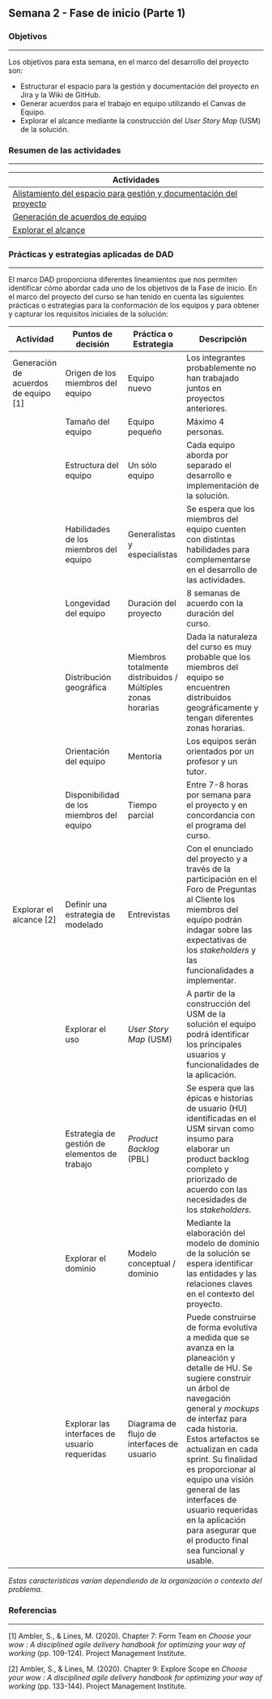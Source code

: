 ## Semana 2 - Fase de inicio (Parte 1)

### Objetivos
---
Los objetivos para esta semana, en el marco del desarrollo del proyecto son: 

* Estructurar el espacio para la gestión y documentación del proyecto en Jira y la Wiki de GitHub.
* Generar acuerdos para el trabajo en equipo utilizando el Canvas de Equipo.
* Explorar el alcance mediante la construcción del *User Story Map* (USM) de la solución.

### Resumen de las actividades
---

| Actividades   |
|---------------|
| [Alistamiento del espacio para gestión y documentación del proyecto](../semana2/s2_alistamiento)|
| [Generación de acuerdos de equipo](../semana2/s2_canvas_de_equipo) |
| [Explorar el alcance](../semana2/s2_alcance)|

### Prácticas y estrategias aplicadas de DAD
---

El marco DAD proporciona diferentes lineamientos que nos permiten identificar cómo abordar cada uno de los objetivos de la Fase de inicio. En el marco del proyecto del curso se han tenido en cuenta las siguientes prácticas o estrategias para la conformación de los equipos y para obtener y capturar los requisitos iniciales de la solución:

| Actividad                                     | Puntos de decisión                                     | Práctica o Estrategia                                  | Descripción     |
|-----------------------------------------------|-----------------------------------------------|--------------------------------------------|-----------------|
|Generación de acuerdos de equipo [1]| Origen de los miembros del equipo         | Equipo nuevo                                               | Los integrantes probablemente no han trabajado juntos en proyectos anteriores.                                                                          |
| | Tamaño del equipo                         | Equipo pequeño                                             | Máximo 4 personas.                                                                                                                                      |
| | Estructura del equipo                     | Un sólo equipo                                             | Cada equipo aborda por separado el desarrollo e implementación de la solución.                                                                          |
| | Habilidades de los miembros del equipo    | Generalistas y especialistas                               | Se espera que los miembros del equipo cuenten con distintas habilidades para complementarse en el desarrollo de las actividades.                                                          |
| | Longevidad del equipo                     | Duración del proyecto                                        | 8 semanas de acuerdo con la duración del curso.                                                                                                         |
| | Distribución geográfica                   | Miembros totalmente distribuidos / Múltiples zonas horarias | Dada la naturaleza del curso es muy probable que los miembros del equipo se encuentren distribuidos geográficamente y tengan diferentes zonas horarias. |
| | Orientación del equipo                    | Mentoría                                                   | Los equipos serán orientados por un profesor y un tutor.                                                                                                |
| | Disponibilidad de los miembros del equipo | Tiempo parcial                                             | Entre 7-8 horas por semana para el proyecto y en concordancia con el programa del curso.  |
|Explorar el alcance [2]| Definir una estrategia de modelado            | Entrevistas                                | Con el enunciado del proyecto  y a través de la participación en el Foro de Preguntas al Cliente los miembros del equipo podrán indagar sobre las expectativas de los *stakeholders* y las funcionalidades a implementar. |
| | Explorar el uso                               | *User Story Map* (USM)                          | A partir de la construcción del USM de la solución el equipo podrá identificar los principales usuarios y funcionalidades de la aplicación. |
| | Estrategia de gestión de elementos de trabajo | *Product Backlog* (PBL)                            | Se espera que las épicas e historias de usuario (HU) identificadas en el USM sirvan como insumo para elaborar un product backlog completo y priorizado de acuerdo con las necesidades de los *stakeholders*.              |
| | Explorar el dominio                           | Modelo conceptual / dominio                  | Mediante la elaboración del modelo de dominio de la solución se espera identificar las entidades y las relaciones claves en el contexto del proyecto.                |
| | Explorar las interfaces de usuario requeridas | Diagrama de flujo de interfaces de usuario | Puede construirse de forma evolutiva a medida que se avanza en la planeación y detalle de HU. Se sugiere construir un árbol de navegación general y *mockups* de interfaz para cada historia. Estos artefactos se actualizan en cada sprint. Su finalidad es proporcionar al equipo una visión general de las interfaces de usuario requeridas en la aplicación para asegurar que el producto final sea funcional y usable.           |

*Estas características varían dependiendo de la organización o contexto del problema.*

### Referencias
---

[1] Ambler, S., & Lines, M. (2020). Chapter 7: Form Team en *Choose your wow : A disciplined agile delivery handbook for optimizing your way of working* (pp. 109-124). Project Management Institute.

[2] Ambler, S., & Lines, M. (2020). Chapter 9: Explore Scope en *Choose your wow : A disciplined agile delivery handbook for optimizing your way of working* (pp. 133-144). Project Management Institute.
